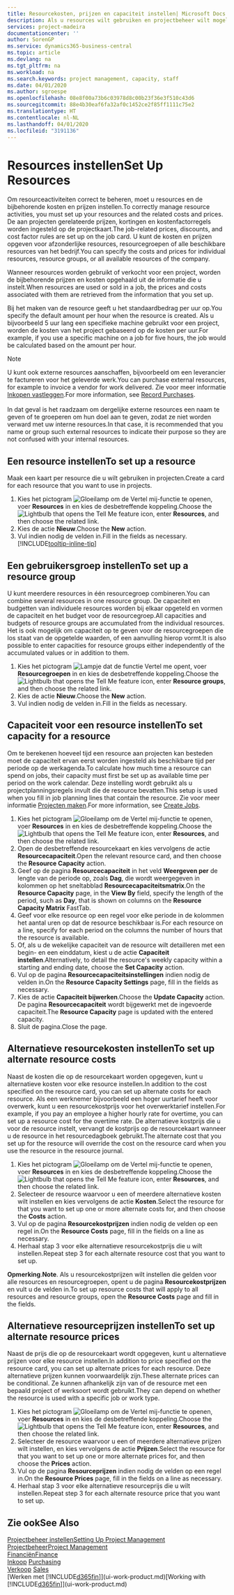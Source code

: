 ```yaml
---
title: Resourcekosten, prijzen en capaciteit instellen| Microsoft Docs
description: Als u resources wilt gebruiken en projectbeheer wilt mogelijk maken, geeft u kosten en prijzen voor afzonderlijke resources of resourcegroepen op en stelt u de resourcecapaciteit in.
services: project-madeira
documentationcenter: ''
author: SorenGP
ms.service: dynamics365-business-central
ms.topic: article
ms.devlang: na
ms.tgt_pltfrm: na
ms.workload: na
ms.search.keywords: project management, capacity, staff
ms.date: 04/01/2020
ms.author: sgroespe
ms.openlocfilehash: 08e8f00a73b6c03978d8c00b23f36e3f510c43d6
ms.sourcegitcommit: 88e4b30eaf6fa32af0c1452ce2f85ff1111c75e2
ms.translationtype: HT
ms.contentlocale: nl-NL
ms.lasthandoff: 04/01/2020
ms.locfileid: "3191136"
---
```

# <a name="set-up-resources"></a><span data-ttu-id="ee8ce-103">Resources instellen</span><span class="sxs-lookup"><span data-stu-id="ee8ce-103">Set Up Resources</span></span>
<span data-ttu-id="ee8ce-104">Om resourceactiviteiten correct te beheren, moet u resources en de bijbehorende kosten en prijzen instellen.</span><span class="sxs-lookup"><span data-stu-id="ee8ce-104">To correctly manage resource activities, you must set up your resources and the related costs and prices.</span></span> <span data-ttu-id="ee8ce-105">De aan projecten gerelateerde prijzen, kortingen en kostenfactorregels worden ingesteld op de projectkaart.</span><span class="sxs-lookup"><span data-stu-id="ee8ce-105">The job-related prices, discounts, and cost factor rules are set up on the job card.</span></span> <span data-ttu-id="ee8ce-106">U kunt de kosten en prijzen opgeven voor afzonderlijke resources, resourcegroepen of alle beschikbare resources van het bedrijf.</span><span class="sxs-lookup"><span data-stu-id="ee8ce-106">You can specify the costs and prices for individual resources, resource groups, or all available resources of the company.</span></span>

<span data-ttu-id="ee8ce-107">Wanneer resources worden gebruikt of verkocht voor een project, worden de bijbehorende prijzen en kosten opgehaald uit de informatie die u instelt.</span><span class="sxs-lookup"><span data-stu-id="ee8ce-107">When resources are used or sold in a job, the prices and costs associated with them are retrieved from the information that you set up.</span></span>

<span data-ttu-id="ee8ce-108">Bij het maken van de resource geeft u het standaardbedrag per uur op.</span><span class="sxs-lookup"><span data-stu-id="ee8ce-108">You specify the default amount per hour when the resource is created.</span></span> <span data-ttu-id="ee8ce-109">Als u bijvoorbeeld 5 uur lang een specifieke machine gebruikt voor een project, worden de kosten van het project gebaseerd op de kosten per uur.</span><span class="sxs-lookup"><span data-stu-id="ee8ce-109">For example, if you use a specific machine on a job for five hours, the job would be calculated based on the amount per hour.</span></span>

> [!NOTE]
> <span data-ttu-id="ee8ce-110">U kunt ook externe resources aanschaffen, bijvoorbeeld om een leverancier te factureren voor het geleverde werk.</span><span class="sxs-lookup"><span data-stu-id="ee8ce-110">You can purchase external resources, for example to invoice a vendor for work delivered.</span></span> <span data-ttu-id="ee8ce-111">Zie voor meer informatie [Inkopen vastleggen](purchasing-how-record-purchases.md).</span><span class="sxs-lookup"><span data-stu-id="ee8ce-111">For more information, see [Record Purchases](purchasing-how-record-purchases.md).</span></span><br /><br />
> <span data-ttu-id="ee8ce-112">In dat geval is het raadzaam om dergelijke externe resources een naam te geven of te groeperen om hun doel aan te geven, zodat ze niet worden verward met uw interne resources.</span><span class="sxs-lookup"><span data-stu-id="ee8ce-112">In that case, it is recommended that you name or group such external resources to indicate their purpose so they are not confused with your internal resources.</span></span>

## <a name="to-set-up-a-resource"></a><span data-ttu-id="ee8ce-113">Een resource instellen</span><span class="sxs-lookup"><span data-stu-id="ee8ce-113">To set up a resource</span></span>
<span data-ttu-id="ee8ce-114">Maak een kaart per resource die u wilt gebruiken in projecten.</span><span class="sxs-lookup"><span data-stu-id="ee8ce-114">Create a card for each resource that you want to use in projects.</span></span>

1. <span data-ttu-id="ee8ce-115">Kies het pictogram ![Gloeilamp om de Vertel mij-functie te openen](media/ui-search/search_small.png "Vertel me wat u wilt doen"), voer **Resources** in en kies de desbetreffende koppeling.</span><span class="sxs-lookup"><span data-stu-id="ee8ce-115">Choose the ![Lightbulb that opens the Tell Me feature](media/ui-search/search_small.png "Tell me what you want to do") icon, enter **Resources**, and then choose the related link.</span></span>
2. <span data-ttu-id="ee8ce-116">Kies de actie **Nieuw**.</span><span class="sxs-lookup"><span data-stu-id="ee8ce-116">Choose the **New** action.</span></span>
3. <span data-ttu-id="ee8ce-117">Vul indien nodig de velden in.</span><span class="sxs-lookup"><span data-stu-id="ee8ce-117">Fill in the fields as necessary.</span></span> [!INCLUDE[tooltip-inline-tip](includes/tooltip-inline-tip_md.md)]  

## <a name="to-set-up-a-resource-group"></a><span data-ttu-id="ee8ce-118">Een gebruikersgroep instellen</span><span class="sxs-lookup"><span data-stu-id="ee8ce-118">To set up a resource group</span></span>
<span data-ttu-id="ee8ce-119">U kunt meerdere resources in één resourcegroep combineren.</span><span class="sxs-lookup"><span data-stu-id="ee8ce-119">You can combine several resources in one resource group.</span></span> <span data-ttu-id="ee8ce-120">De capaciteit en budgetten van individuele resources worden bij elkaar opgeteld en vormen de capaciteit en het budget voor de resourcegroep.</span><span class="sxs-lookup"><span data-stu-id="ee8ce-120">All capacities and budgets of resource groups are accumulated from the individual resources.</span></span> <span data-ttu-id="ee8ce-121">Het is ook mogelijk om capaciteit op te geven voor de resourcegroepen die los staat van de opgetelde waarden, of een aanvulling hierop vormt.</span><span class="sxs-lookup"><span data-stu-id="ee8ce-121">It is also possible to enter capacities for resource groups either independently of the accumulated values or in addition to them.</span></span>

1. <span data-ttu-id="ee8ce-122">Kies het pictogram ![Lampje dat de functie Vertel me opent](media/ui-search/search_small.png "Vertel me wat u wilt doen"), voer **Resourcegroepen** in en kies de desbetreffende koppeling.</span><span class="sxs-lookup"><span data-stu-id="ee8ce-122">Choose the ![Lightbulb that opens the Tell Me feature](media/ui-search/search_small.png "Tell me what you want to do") icon, enter **Resource groups**, and then choose the related link.</span></span>
2. <span data-ttu-id="ee8ce-123">Kies de actie **Nieuw**.</span><span class="sxs-lookup"><span data-stu-id="ee8ce-123">Choose the **New** action.</span></span>
3. <span data-ttu-id="ee8ce-124">Vul indien nodig de velden in.</span><span class="sxs-lookup"><span data-stu-id="ee8ce-124">Fill in the fields as necessary.</span></span>

## <a name="to-set-capacity-for-a-resource"></a><span data-ttu-id="ee8ce-125">Capaciteit voor een resource instellen</span><span class="sxs-lookup"><span data-stu-id="ee8ce-125">To set capacity for a resource</span></span>
<span data-ttu-id="ee8ce-126">Om te berekenen hoeveel tijd een resource aan projecten kan besteden moet de capaciteit ervan eerst worden ingesteld als beschikbare tijd per periode op de werkagenda.</span><span class="sxs-lookup"><span data-stu-id="ee8ce-126">To calculate how much time a resource can spend on jobs, their capacity must first be set up as available time per period on the work calendar.</span></span> <span data-ttu-id="ee8ce-127">Deze instelling wordt gebruikt als u projectplanningsregels invult die de resource bevatten.</span><span class="sxs-lookup"><span data-stu-id="ee8ce-127">This setup is used when you fill in job planning lines that contain the resource.</span></span> <span data-ttu-id="ee8ce-128">Zie voor meer informatie [Projecten maken](projects-how-create-jobs.md).</span><span class="sxs-lookup"><span data-stu-id="ee8ce-128">For more information, see [Create Jobs](projects-how-create-jobs.md).</span></span>

1. <span data-ttu-id="ee8ce-129">Kies het pictogram ![Gloeilamp om de Vertel mij-functie te openen](media/ui-search/search_small.png "Vertel me wat u wilt doen"), voer **Resources** in en kies de desbetreffende koppeling.</span><span class="sxs-lookup"><span data-stu-id="ee8ce-129">Choose the ![Lightbulb that opens the Tell Me feature](media/ui-search/search_small.png "Tell me what you want to do") icon, enter **Resources**, and then choose the related link.</span></span>
2. <span data-ttu-id="ee8ce-130">Open de desbetreffende resourcekaart en kies vervolgens de actie **Resourcecapaciteit**.</span><span class="sxs-lookup"><span data-stu-id="ee8ce-130">Open the relevant resource card, and then choose the **Resource Capacity** action.</span></span>
3. <span data-ttu-id="ee8ce-131">Geef op de pagina **Resourcecapaciteit** in het veld **Weergeven per** de lengte van de periode op, zoals **Dag**, die wordt weergegeven in kolommen op het sneltabblad **Resourcecapaciteitsmatrix**.</span><span class="sxs-lookup"><span data-stu-id="ee8ce-131">On the **Resource Capacity** page, in the **View By** field, specify the length of the period, such as **Day**, that is shown on columns on the **Resource Capacity Matrix** FastTab.</span></span>
4. <span data-ttu-id="ee8ce-132">Geef voor elke resource op een regel voor elke periode in de kolommen het aantal uren op dat de resource beschikbaar is.</span><span class="sxs-lookup"><span data-stu-id="ee8ce-132">For each resource on a line, specify for each period on the columns the number of hours that the resource is available.</span></span>
5. <span data-ttu-id="ee8ce-133">Of, als u de wekelijke capaciteit van de resource wilt detailleren met een begin- en een einddatum, kiest u de actie **Capaciteit instellen**.</span><span class="sxs-lookup"><span data-stu-id="ee8ce-133">Alternatively, to detail the resource's weekly capacity within a starting and ending date, choose the **Set Capacity** action.</span></span>
6. <span data-ttu-id="ee8ce-134">Vul op de pagina **Resourcecapaciteitsinstellingen** indien nodig de velden in.</span><span class="sxs-lookup"><span data-stu-id="ee8ce-134">On the **Resource Capacity Settings** page, fill in the fields as necessary.</span></span>
7. <span data-ttu-id="ee8ce-135">Kies de actie **Capaciteit bijwerken**.</span><span class="sxs-lookup"><span data-stu-id="ee8ce-135">Choose the **Update Capacity** action.</span></span> <span data-ttu-id="ee8ce-136">De pagina **Resourcecapaciteit** wordt bijgewerkt met de ingevoerde capaciteit.</span><span class="sxs-lookup"><span data-stu-id="ee8ce-136">The **Resource Capacity** page is updated with the entered capacity.</span></span>
8. <span data-ttu-id="ee8ce-137">Sluit de pagina.</span><span class="sxs-lookup"><span data-stu-id="ee8ce-137">Close the page.</span></span>

## <a name="to-set-up-alternate-resource-costs"></a><span data-ttu-id="ee8ce-138">Alternatieve resourcekosten instellen</span><span class="sxs-lookup"><span data-stu-id="ee8ce-138">To set up alternate resource costs</span></span>
<span data-ttu-id="ee8ce-139">Naast de kosten die op de resourcekaart worden opgegeven, kunt u alternatieve kosten voor elke resource instellen.</span><span class="sxs-lookup"><span data-stu-id="ee8ce-139">In addition to the cost specified on the resource card, you can set up alternate costs for each resource.</span></span> <span data-ttu-id="ee8ce-140">Als een werknemer bijvoorbeeld een hoger uurtarief heeft voor overwerk, kunt u een resourcekostprijs voor het overwerktarief instellen.</span><span class="sxs-lookup"><span data-stu-id="ee8ce-140">For example, if you pay an employee a higher hourly rate for overtime, you can set up a resource cost for the overtime rate.</span></span> <span data-ttu-id="ee8ce-141">De alternatieve kostprijs die u voor de resource instelt, vervangt de kostprijs op de resourcekaart wanneer u de resource in het resourcedagboek gebruikt.</span><span class="sxs-lookup"><span data-stu-id="ee8ce-141">The alternate cost that you set up for the resource will override the cost on the resource card when you use the resource in the resource journal.</span></span>

1. <span data-ttu-id="ee8ce-142">Kies het pictogram ![Gloeilamp om de Vertel mij-functie te openen](media/ui-search/search_small.png "Vertel me wat u wilt doen"), voer **Resources** in en kies de desbetreffende koppeling.</span><span class="sxs-lookup"><span data-stu-id="ee8ce-142">Choose the ![Lightbulb that opens the Tell Me feature](media/ui-search/search_small.png "Tell me what you want to do") icon, enter **Resources**, and then choose the related link.</span></span>  
2. <span data-ttu-id="ee8ce-143">Selecteer de resource waarvoor u een of meerdere alternatieve kosten wilt instellen en kies vervolgens de actie **Kosten**.</span><span class="sxs-lookup"><span data-stu-id="ee8ce-143">Select the resource for that you want to set up one or more alternate costs for, and then choose the **Costs** action.</span></span>  
3. <span data-ttu-id="ee8ce-144">Vul op de pagina **Resourcekostprijzen** indien nodig de velden op een regel in.</span><span class="sxs-lookup"><span data-stu-id="ee8ce-144">On the **Resource Costs** page, fill in the fields on a line as necessary.</span></span>  
4. <span data-ttu-id="ee8ce-145">Herhaal stap 3 voor elke alternatieve resourcekostprijs die u wilt instellen.</span><span class="sxs-lookup"><span data-stu-id="ee8ce-145">Repeat step 3 for each alternate resource cost that you want to set up.</span></span>

<span data-ttu-id="ee8ce-146">**Opmerking**.</span><span class="sxs-lookup"><span data-stu-id="ee8ce-146">**Note**.</span></span> <span data-ttu-id="ee8ce-147">Als u resourcekostprijzen wilt instellen die gelden voor alle resources en resourcegroepen, opent u de pagina **Resourcekostprijzen** en vult u de velden in.</span><span class="sxs-lookup"><span data-stu-id="ee8ce-147">To set up resource costs that will apply to all resources and resource groups, open the **Resource Costs** page and fill in the fields.</span></span>

## <a name="to-set-up-alternate-resource-prices"></a><span data-ttu-id="ee8ce-148">Alternatieve resourceprijzen instellen</span><span class="sxs-lookup"><span data-stu-id="ee8ce-148">To set up alternate resource prices</span></span>
<span data-ttu-id="ee8ce-149">Naast de prijs die op de resourcekaart wordt opgegeven, kunt u alternatieve prijzen voor elke resource instellen.</span><span class="sxs-lookup"><span data-stu-id="ee8ce-149">In addition to price specified on the resource card, you can set up alternate prices for each resource.</span></span> <span data-ttu-id="ee8ce-150">Deze alternatieve prijzen kunnen voorwaardelijk zijn.</span><span class="sxs-lookup"><span data-stu-id="ee8ce-150">These alternate prices can be conditional.</span></span> <span data-ttu-id="ee8ce-151">Ze kunnen afhankelijk zijn van of de resource met een bepaald project of werksoort wordt gebruikt.</span><span class="sxs-lookup"><span data-stu-id="ee8ce-151">They can depend on whether the resource is used with a specific job or work type.</span></span>

1. <span data-ttu-id="ee8ce-152">Kies het pictogram ![Gloeilamp om de Vertel mij-functie te openen](media/ui-search/search_small.png "Vertel me wat u wilt doen"), voer **Resources** in en kies de desbetreffende koppeling.</span><span class="sxs-lookup"><span data-stu-id="ee8ce-152">Choose the ![Lightbulb that opens the Tell Me feature](media/ui-search/search_small.png "Tell me what you want to do") icon, enter **Resources**, and then choose the related link.</span></span>
2. <span data-ttu-id="ee8ce-153">Selecteer de resource waarvoor u een of meerdere alternatieve prijzen wilt instellen, en kies vervolgens de actie **Prijzen**.</span><span class="sxs-lookup"><span data-stu-id="ee8ce-153">Select the resource for that you want to set up one or more alternate prices for, and then choose the **Prices** action.</span></span>
3. <span data-ttu-id="ee8ce-154">Vul op de pagina **Resourceprijzen** indien nodig de velden op een regel in.</span><span class="sxs-lookup"><span data-stu-id="ee8ce-154">On the **Resource Prices** page, fill in the fields on a line as necessary.</span></span>
4. <span data-ttu-id="ee8ce-155">Herhaal stap 3 voor elke alternatieve resourceprijs die u wilt instellen.</span><span class="sxs-lookup"><span data-stu-id="ee8ce-155">Repeat step 3 for each alternate resource price that you want to set up.</span></span>

## <a name="see-also"></a><span data-ttu-id="ee8ce-156">Zie ook</span><span class="sxs-lookup"><span data-stu-id="ee8ce-156">See Also</span></span>
[<span data-ttu-id="ee8ce-157">Projectbeheer instellen</span><span class="sxs-lookup"><span data-stu-id="ee8ce-157">Setting Up Project Management</span></span>](projects-setup-projects.md)  
[<span data-ttu-id="ee8ce-158">Projectbeheer</span><span class="sxs-lookup"><span data-stu-id="ee8ce-158">Project Management</span></span>](projects-manage-projects.md)  
[<span data-ttu-id="ee8ce-159">Financiën</span><span class="sxs-lookup"><span data-stu-id="ee8ce-159">Finance</span></span>](finance.md)  
<span data-ttu-id="ee8ce-160">[Inkoop](purchasing-manage-purchasing.md)       </span><span class="sxs-lookup"><span data-stu-id="ee8ce-160">[Purchasing](purchasing-manage-purchasing.md)       </span></span>  
<span data-ttu-id="ee8ce-161">[Verkoop](sales-manage-sales.md)    </span><span class="sxs-lookup"><span data-stu-id="ee8ce-161">[Sales](sales-manage-sales.md)    </span></span>  
<span data-ttu-id="ee8ce-162">[Werken met [!INCLUDE[d365fin](includes/d365fin_md.md)]](ui-work-product.md)</span><span class="sxs-lookup"><span data-stu-id="ee8ce-162">[Working with [!INCLUDE[d365fin](includes/d365fin_md.md)]](ui-work-product.md)</span></span>  
